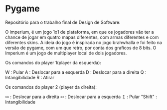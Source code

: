 # Pygame
Repositório para o trabalho final de Design de Software:

O imperium, é um jogo 1x1 de plataforma, em que os jogadores vão ter a chance de jogar em quatro mapas diferentes, com armas diferentes e com diferentes skins. 
A ideia do jogo é inspirada no jogo brahwhalla e foi feito na versão de pygame, com um que retro, por conta dos graficos de 8 bits.
O Imperium é um jogo de multiplayer local de dois jogadores.

Os comandos do player 1(player da esquerda):

W : Pular
A : Deslocar para a esquerda 
D : Deslocar para a direita
Q : Intangibilidade 
R : Atirar

Os comandos do player 2 (player da direita):


↣ : Deslocar para a direita
↢ : Deslocar para a esquerda
↥ : Pular
"Shift" : Intangibilidade

